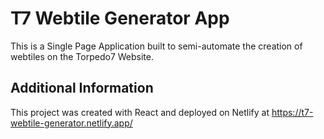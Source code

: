 # T7 Webtile Generator App

This is a Single Page Application built to semi-automate the creation of webtiles on the Torpedo7 Website. 

## Additional Information

This project was created with React and deployed on Netlify at https://t7-webtile-generator.netlify.app/
